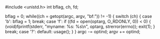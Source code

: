 #include <unistd.h>
int bflag, ch, fd;

bflag = 0;
while((ch = getopt(argc, argv, "bf:")) != -1) {
  switch (ch) {
  case 'b':
    bflag = 1;
    break;
  case 'f':
    if ((fd = open(optarg, O_RDONLY, 0)) < 0) {
      (void)fprintf(stderr, "myname: %s: %s\n", optarg, strerror(errno));
      exit(1);
    }
    break;
  case '?':
  default:
    usage();
  }
}
argc -= optind;
argv += optind;
